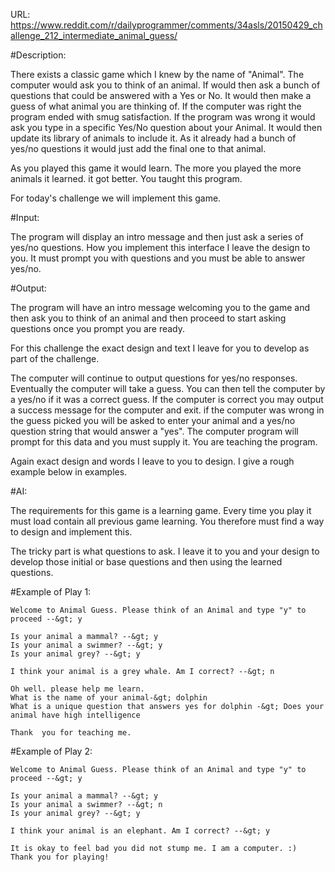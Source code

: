 URL: https://www.reddit.com/r/dailyprogrammer/comments/34asls/20150429_challenge_212_intermediate_animal_guess/

#Description:

There exists a classic game which I knew by the name of "Animal". The computer would ask you to think of an animal. If would then ask a bunch of questions that could be answered with a Yes or No. It would then make a guess of what animal you are thinking of. If the computer was right the program ended with smug satisfaction. If the program was wrong it would ask you type in a specific Yes/No question about your Animal. It would then update its library of animals to include it. As it already had a bunch of yes/no questions it would just add the final one to that animal.

As you played this game it would learn. The more you played the more animals it learned. it got better. You taught this program.

For today's challenge we will implement this game.

#Input:

The program will display an intro message and then just ask a series of yes/no questions. How you implement this interface I leave the design to you. It must prompt you with questions and you must be able to answer yes/no.

#Output:

The program will have an intro message welcoming you to the game and then ask you to think of an animal and then proceed to start asking questions once you prompt you are ready.

For this challenge the exact design and text I leave for you to develop as part of the challenge. 

The computer will continue to output questions for yes/no responses. Eventually the computer will take a guess. You can then tell the computer by a yes/no if it was a correct guess. If the computer is correct you may output a success message for the computer and exit. if the computer was wrong in the guess picked you will be asked to enter your animal and a yes/no question string that would answer a "yes". The computer program will prompt for this data and you must supply it. You are teaching the program.

Again exact design and words I leave to you to design. I give a rough example below in examples.

#AI:

The requirements for this game is a learning game. Every time you play it must load contain all previous game learning. You therefore must find a way to design and implement this.

The tricky part is what questions to ask. I leave it to you and your design to develop those initial or base questions and then using the learned questions. 

#Example of Play 1:

	Welcome to Animal Guess. Please think of an Animal and type "y" to proceed --&gt; y

	Is your animal a mammal? --&gt; y
	Is your animal a swimmer? --&gt; y
	Is your animal grey? --&gt; y

	I think your animal is a grey whale. Am I correct? --&gt; n

	Oh well. please help me learn.
	What is the name of your animal-&gt; dolphin
	What is a unique question that answers yes for dolphin -&gt; Does your animal have high intelligence

	Thank  you for teaching me. 

#Example of Play 2:

	Welcome to Animal Guess. Please think of an Animal and type "y" to proceed --&gt; y

	Is your animal a mammal? --&gt; y
	Is your animal a swimmer? --&gt; n
	Is your animal grey? --&gt; y

	I think your animal is an elephant. Am I correct? --&gt; y

	It is okay to feel bad you did not stump me. I am a computer. :)
	Thank you for playing!
